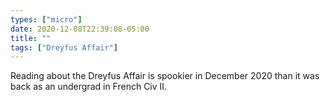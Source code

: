```yaml
---
types: ["micro"]
date: 2020-12-08T22:39:08-05:00
title: ""
tags: ["Dreyfus Affair"]
---
```

Reading about the Dreyfus Affair is spookier in December 2020 than it was back as an undergrad in French Civ II.
